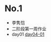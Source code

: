 # No.1
- 李隽恺
- 二阶段第一周作业
- day01
<a href="https://github.com/wklmtt/No.1/blob/master/day04/01.%E8%AE%A1%E7%AE%97%E5%92%8C%E3%80%81%E5%B7%AE%E3%80%81%E7%A7%AF%E3%80%81%E5%95%86.html">day04-01</a>
